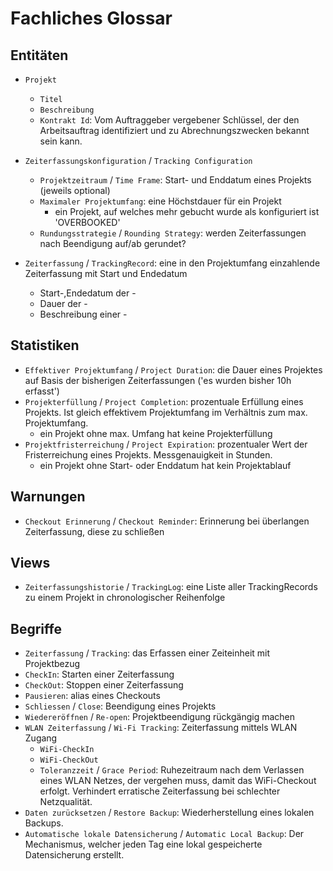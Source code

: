Fachliches Glossar
==================

Entitäten
----------

* `Projekt`
    * `Titel`
    * `Beschreibung`
    * `Kontrakt Id`: Vom Auftraggeber vergebener Schlüssel, der den Arbeitsauftrag identifiziert und zu Abrechnungszwecken bekannt sein kann.
    
* `Zeiterfassungskonfiguration` / `Tracking Configuration`
    * `Projektzeitraum` / `Time Frame`: Start- und Enddatum eines Projekts (jeweils optional)
    * `Maximaler Projektumfang`: eine Höchstdauer für ein Projekt
        * ein Projekt, auf welches mehr gebucht wurde als konfiguriert ist 'OVERBOOKED'
    * `Rundungsstrategie` / `Rounding Strategy`: werden Zeiterfassungen nach Beendigung auf/ab gerundet?
    
* `Zeiterfassung` / `TrackingRecord`: eine in den Projektumfang einzahlende Zeiterfassung mit Start und Endedatum
    * Start-,Endedatum der -
    * Dauer der -
    * Beschreibung einer -

Statistiken
-----------

* `Effektiver Projektumfang` / `Project Duration`: die Dauer eines Projektes auf Basis der bisherigen Zeiterfassungen ('es wurden bisher 10h erfasst')
* `Projekterfüllung` / `Project Completion`: prozentuale Erfüllung eines Projekts. Ist gleich effektivem Projektumfang im Verhältnis zum max. Projektumfang.
    * ein Projekt ohne max. Umfang hat keine Projekterfüllung
* `Projektfristerreichung` / `Project Expiration`: prozentualer Wert der Fristerreichung eines Projekts. Messgenauigkeit in Stunden.
    * ein Projekt ohne Start- oder Enddatum hat kein Projektablauf

Warnungen
---------

* `Checkout Erinnerung` / `Checkout Reminder`: Erinnerung bei überlangen Zeiterfassung, diese zu schließen

Views
-----

* `Zeiterfassungshistorie` / `TrackingLog`: eine Liste aller TrackingRecords zu einem Projekt in chronologischer Reihenfolge

Begriffe
------

* `Zeiterfassung` / `Tracking`: das Erfassen einer Zeiteinheit mit Projektbezug
* `CheckIn`: Starten einer Zeiterfassung
* `CheckOut`: Stoppen einer Zeiterfassung
* `Pausieren`: alias eines Checkouts
* `Schliessen` / `Close`: Beendigung eines Projekts
* `Wiedereröffnen` / `Re-open`: Projektbeendigung rückgängig machen
* `WLAN Zeiterfassung` / `Wi-Fi Tracking`: Zeiterfassung mittels WLAN Zugang
    * `WiFi-CheckIn`
    * `WiFi-CheckOut`
    * `Toleranzzeit` / `Grace Period`: Ruhezeitraum nach dem Verlassen eines WLAN Netzes, der vergehen muss, damit das WiFi-Checkout erfolgt. Verhindert erratische Zeiterfassung bei schlechter Netzqualität.
* `Daten zurücksetzen` / `Restore Backup`: Wiederherstellung eines lokalen Backups.
* `Automatische lokale Datensicherung` / `Automatic Local Backup`: Der Mechanismus, welcher jeden Tag eine lokal gespeicherte Datensicherung erstellt.
